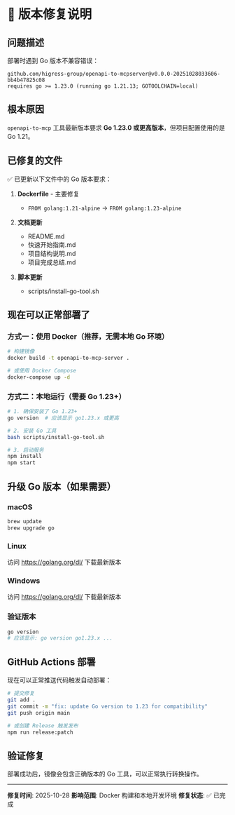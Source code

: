 # 🔧 版本修复说明

## 问题描述

部署时遇到 Go 版本不兼容错误：
```
github.com/higress-group/openapi-to-mcpserver@v0.0.0-20251028033606-bb4b47825c08 
requires go >= 1.23.0 (running go 1.21.13; GOTOOLCHAIN=local)
```

## 根本原因

`openapi-to-mcp` 工具最新版本要求 **Go 1.23.0 或更高版本**，但项目配置使用的是 Go 1.21。

## 已修复的文件

✅ 已更新以下文件中的 Go 版本要求：

1. **Dockerfile** - 主要修复
   - `FROM golang:1.21-alpine` → `FROM golang:1.23-alpine`

2. **文档更新**
   - README.md
   - 快速开始指南.md
   - 项目结构说明.md
   - 项目完成总结.md

3. **脚本更新**
   - scripts/install-go-tool.sh

## 现在可以正常部署了

### 方式一：使用 Docker（推荐，无需本地 Go 环境）

```bash
# 构建镜像
docker build -t openapi-to-mcp-server .

# 或使用 Docker Compose
docker-compose up -d
```

### 方式二：本地运行（需要 Go 1.23+）

```bash
# 1. 确保安装了 Go 1.23+
go version  # 应该显示 go1.23.x 或更高

# 2. 安装 Go 工具
bash scripts/install-go-tool.sh

# 3. 启动服务
npm install
npm start
```

## 升级 Go 版本（如果需要）

### macOS
```bash
brew update
brew upgrade go
```

### Linux
访问 https://golang.org/dl/ 下载最新版本

### Windows
访问 https://golang.org/dl/ 下载最新版本

### 验证版本
```bash
go version
# 应该显示: go version go1.23.x ...
```

## GitHub Actions 部署

现在可以正常推送代码触发自动部署：

```bash
# 提交修复
git add .
git commit -m "fix: update Go version to 1.23 for compatibility"
git push origin main

# 或创建 Release 触发发布
npm run release:patch
```

## 验证修复

部署成功后，镜像会包含正确版本的 Go 工具，可以正常执行转换操作。

---

**修复时间**: 2025-10-28
**影响范围**: Docker 构建和本地开发环境
**修复状态**: ✅ 已完成

